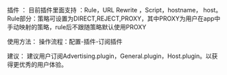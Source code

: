 插件 ：
目前插件里面支持 ：Rule，URL Rewrite ，Script，hostname， host。
Rule部分：策略可设置为DIRECT,REJECT,PROXY，其中PROXY为用户在app中手动映射的策略，rule后不跟随策略默认使用PROXY

使用方法：
操作流程：配置-插件-订阅插件

建议：
建议用户订阅Advertising.plugin，General.plugin，Host.plugin。以获得更优秀的用户体验。
